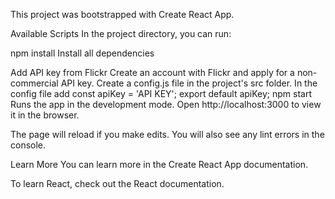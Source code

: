 This project was bootstrapped with Create React App.

Available Scripts
In the project directory, you can run:

npm install
Install all dependencies

Add API key from Flickr
Create an account with Flickr and apply for a non-commercial API key.
Create a config.js file in the project's src folder.
In the config file add
const apiKey = 'API KEY';
export default apiKey;
npm start
Runs the app in the development mode.
Open http://localhost:3000 to view it in the browser.

The page will reload if you make edits.
You will also see any lint errors in the console.

Learn More
You can learn more in the Create React App documentation.

To learn React, check out the React documentation.
